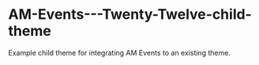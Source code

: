 # AM-Events---Twenty-Twelve-child-theme
Example child theme for integrating AM Events to an existing theme.
